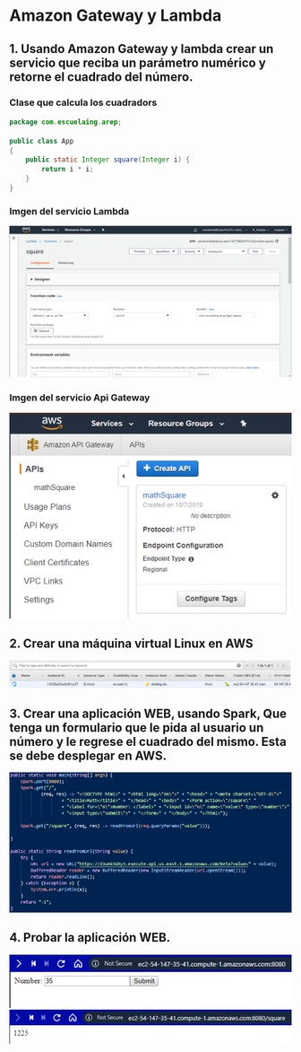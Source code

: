 # Amazon Gateway y Lambda

## 1. Usando Amazon Gateway y lambda crear un servicio que reciba un parámetro numérico y retorne el cuadrado del número.

### Clase que calcula los cuadradors

```java
package com.escuelaing.arep;

public class App 
{
    public static Integer square(Integer i) {
        return i * i;
    }
}
```

### Imgen del servicio Lambda
![Lambda](/images/1.png)

### Imgen del servicio Api Gateway

![Api Gateway](/images/2.png)

## 2. Crear una máquina virtual Linux en AWS

![Api Gateway](/images/6.png)

## 3. Crear una aplicación WEB, usando Spark, Que tenga un formulario que le pida al usuario un número y le regrese el cuadrado del mismo. Esta se debe desplegar en AWS.

![Api Gateway](/images/7.png)

## 4. Probar la aplicación WEB.

![Api Gateway](/images/4.png)
![Api Gateway](/images/5.png)